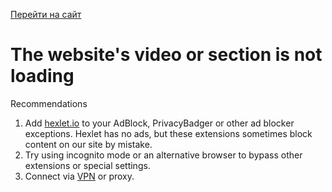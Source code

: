 [Перейти на сайт](https://ru.hexlet.io)

# The website's video or section is not loading

Recommendations

1. Add [hexlet.io](http://hexlet.io/) to your AdBlock, PrivacyBadger or other ad blocker exceptions. Hexlet has no ads, but these extensions sometimes block content on our site by mistake.
2. Try using incognito mode or an alternative browser to bypass other extensions or special settings.
3. Connect via [VPN](https://help.hexlet.io/en/articles/111140-using-a-vpn) or proxy.

